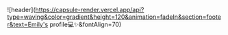 ![header](https://capsule-render.vercel.app/api?type=waving&color=gradient&height=120&animation=fadeIn&section=footer&text=Emily's profile💻✨&fontAlign=70)
